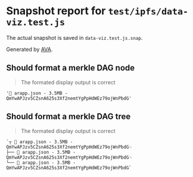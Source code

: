 # Snapshot report for `test/ipfs/data-viz.test.js`

The actual snapshot is saved in `data-viz.test.js.snap`.

Generated by [AVA](https://ava.li).

## Should format a merkle DAG node

> The formated display output is correct

    '📃 arapp.json - 3.5MB - QmYwAPJzv5CZsnA625s3Xf2nemtYgPpHdWEz79ojWnPbdG'

## Should format a merkle DAG tree

> The formated display output is correct

    `┬ 📃 arapp.json - 3.5MB - QmYwAPJzv5CZsnA625s3Xf2nemtYgPpHdWEz79ojWnPbdG␊
    ├── 📃 arapp.json - 3.5MB - QmYwAPJzv5CZsnA625s3Xf2nemtYgPpHdWEz79ojWnPbdG␊
    └── 📃 arapp.json - 3.5MB - QmYwAPJzv5CZsnA625s3Xf2nemtYgPpHdWEz79ojWnPbdG`

